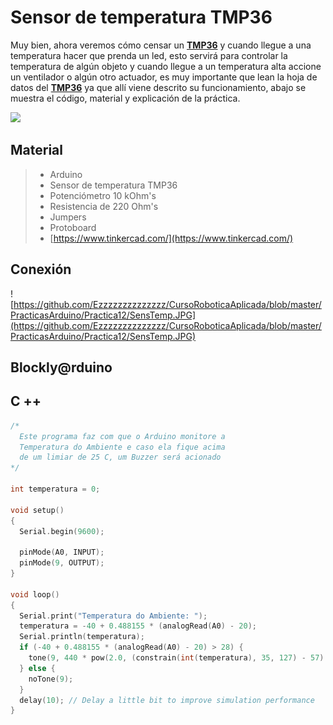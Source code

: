 # Sensor de temperatura TMP36

Muy bien, ahora veremos cómo censar un **[TMP36](http://ctms.engin.umich.edu/CTMS/Content/Activities/TMP35_36_37.pdf)** y cuando llegue a una temperatura hacer que prenda un led, esto servirá para controlar la temperatura de algún objeto y cuando llegue a un temperatura alta accione un ventilador o algún otro actuador, es muy importante que lean la hoja de datos del **[TMP36](http://ctms.engin.umich.edu/CTMS/Content/Activities/TMP35_36_37.pdf)** ya que allí viene descrito su funcionamiento, abajo se muestra el código, material y explicación de la práctica.

![](http://www.learningaboutelectronics.com/images/TMP36-pinout.png)

## Material
> - Arduino
> - Sensor de temperatura TMP36
> - Potenciómetro 10 kOhm's
> - Resistencia de 220 Ohm's
> - Jumpers
> - Protoboard
> - [https://www.tinkercad.com/](https://www.tinkercad.com/)

## Conexión
![https://github.com/Ezzzzzzzzzzzzzz/CursoRoboticaAplicada/blob/master/PracticasArduino/Practica12/SensTemp.JPG](https://github.com/Ezzzzzzzzzzzzzz/CursoRoboticaAplicada/blob/master/PracticasArduino/Practica12/SensTemp.JPG)

## Blockly@rduino


## C ++
```c
/*
  Este programa faz com que o Arduino monitore a
  Temperatura do Ambiente e caso ela fique acima
  de um limiar de 25 C, um Buzzer será acionado
*/

int temperatura = 0;

void setup()
{
  Serial.begin(9600);

  pinMode(A0, INPUT);
  pinMode(9, OUTPUT);
}

void loop()
{
  Serial.print("Temperatura do Ambiente: ");
  temperatura = -40 + 0.488155 * (analogRead(A0) - 20);
  Serial.println(temperatura);
  if (-40 + 0.488155 * (analogRead(A0) - 20) > 28) {
    tone(9, 440 * pow(2.0, (constrain(int(temperatura), 35, 127) - 57) / 12.0), 1000);
  } else {
    noTone(9);
  }
  delay(10); // Delay a little bit to improve simulation performance
}
```
<!--stackedit_data:
eyJoaXN0b3J5IjpbMTAzMjYwMTg2OCwxNjgxMDUyNjAxLC0zND
g3NDExMTUsLTczMjUwMDU3Nl19
-->